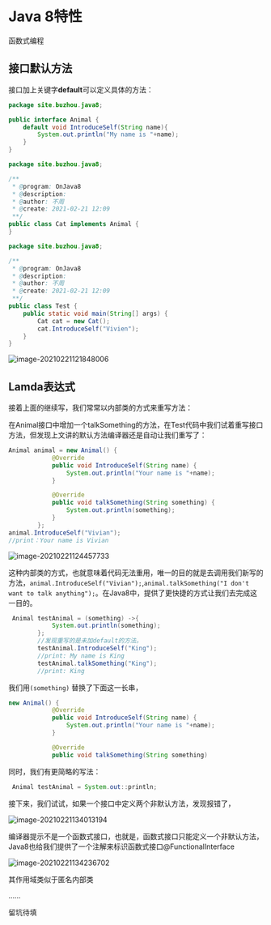 # Java 8特性

函数式编程

## 接口默认方法

接口加上关键字**default**可以定义具体的方法：

```java
package site.buzhou.java8;

public interface Animal {
    default void IntroduceSelf(String name){
        System.out.println("My name is "+name);
    }
}

```

```java
package site.buzhou.java8;

/**
 * @program: OnJava8
 * @description:
 * @author: 不周
 * @create: 2021-02-21 12:09
 **/
public class Cat implements Animal {
}

```

```java
package site.buzhou.java8;

/**
 * @program: OnJava8
 * @description:
 * @author: 不周
 * @create: 2021-02-21 12:09
 **/
public class Test {
    public static void main(String[] args) {
        Cat cat = new Cat();
        cat.IntroduceSelf("Vivien");
    }
}

```

![image-20210221121848006](https://buhzou-1300695412.cos.ap-nanjing.myqcloud.com/image-20210221121848006.png)

## Lamda表达式

接着上面的继续写，我们常常以内部类的方式来重写方法：

在Animal接口中增加一个talkSomething的方法，在Test代码中我们试着重写接口方法，但发现上文讲的默认方法编译器还是自动让我们重写了：

```java
Animal animal = new Animal() {
            @Override
            public void IntroduceSelf(String name) {
                System.out.println("Your name is "+name);
            }

            @Override
            public void talkSomething(String something) {
				System.out.println(something);
            }
        };
animal.IntroduceSelf("Vivian");
//print：Your name is Vivian
```

![image-20210221124457733](https://buhzou-1300695412.cos.ap-nanjing.myqcloud.com/image-20210221124457733.png)

这种内部类的方式，也就意味着代码无法重用，唯一的目的就是去调用我们新写的方法，`animal.IntroduceSelf("Vivian");`,`animal.talkSomething("I don't want to talk anything");`。在Java8中，提供了更快捷的方式让我们去完成这一目的。

```java
 Animal testAnimal = (something) ->{
            System.out.println(something);
        };
        //发现重写的是未加default的方法。
        testAnimal.IntroduceSelf("King");
        //print: My name is King
        testAnimal.talkSomething("King");
		//print: King
```

我们用`(something)` 替换了下面这一长串，

```java
new Animal() {
            @Override
            public void IntroduceSelf(String name) {
                System.out.println("Your name is "+name);
            }

      		@Override
        	public void talkSomething(String something)
```

同时，我们有更简略的写法：

```java
 Animal testAnimal = System.out::println;
```

接下来，我们试试，如果一个接口中定义两个非默认方法，发现报错了，

![image-20210221134013194](https://buhzou-1300695412.cos.ap-nanjing.myqcloud.com/image-20210221134013194.png)

编译器提示不是一个函数式接口，也就是，函数式接口只能定义一个非默认方法，Java8也给我们提供了一个注解来标识函数式接口@FunctionalInterface

![image-20210221134236702](https://buhzou-1300695412.cos.ap-nanjing.myqcloud.com/image-20210221134236702.png)

其作用域类似于匿名内部类



……

留坑待填